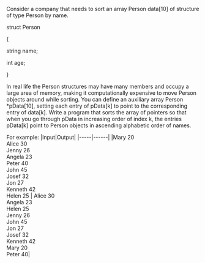 Consider a company that needs to sort an array Person data[10] of structure of type Person by name.

struct Person

{

string name;

int age;

}

In real life the Person structures may have many members and occupy a large area of memory, making it computationally expensive to move Person objects around while sorting. You can define an auxiliary array Person \*pData[10], setting each entry of pData[k] to point to the corresponding entry of data[k]. Write a program that sorts the array of pointers so that when you go through pData in increasing order of index k, the entries pData[k] point to Person objects in ascending alphabetic order of names.

For example:
|Input|Output|
|-----|------|
|Mary 20 <br> Alice 30 <br> Jenny 26 <br> Angela 23 <br> Peter 40 <br> John 45 <br> Josef 32 <br> Jon 27 <br> Kenneth 42 <br> Helen 25 | Alice 30 <br> Angela 23 <br> Helen 25 <br> Jenny 26 <br> John 45 <br> Jon 27 <br> Josef 32 <br> Kenneth 42 <br> Mary 20 <br> Peter 40|
